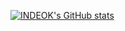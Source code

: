 [![INDEOK's GitHub stats](https://github-readme-stats.vercel.app/api?username=INDEOK-LEE-99)](https://github.com/anuraghazra/github-readme-stats)